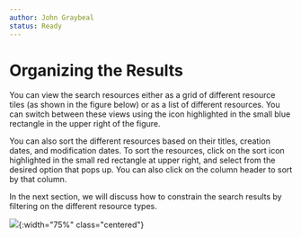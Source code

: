 ```yaml
---
author: John Graybeal
status: Ready
---
```

# Organizing the Results

You can view the search resources either as a grid of different resource tiles (as shown in the figure below) or as a list of different resources. You can switch between these views using the icon highlighted in the small blue rectangle in the upper right of the figure. 

You can also sort the different resources based on their titles, creation dates, and modification dates. To sort the resources, click on the sort icon highlighted in the small red rectangle at upper right, and select from the desired option that pops up. You can also click on the column header to sort by that column.

In the next section, we will discuss how to constrain the search results by filtering on the different resource types.


![](../../../../img/userguide/sort.png){:width="75%" class="centered"}

